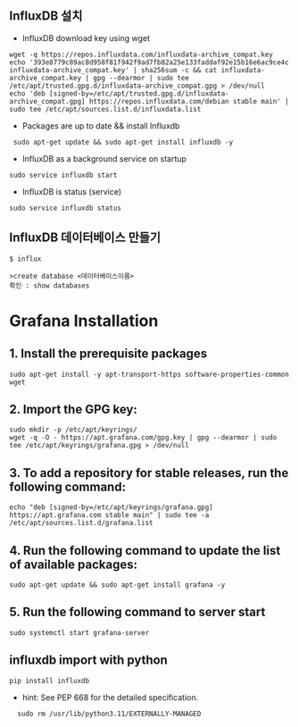 ## InfluxDB 설치 
  - InfluxDB download key using wget
```
wget -q https://repos.influxdata.com/influxdata-archive_compat.key
echo '393e8779c89ac8d958f81f942f9ad7fb82a25e133faddaf92e15b16e6ac9ce4c influxdata-archive_compat.key' | sha256sum -c && cat influxdata-archive_compat.key | gpg --dearmor | sudo tee /etc/apt/trusted.gpg.d/influxdata-archive_compat.gpg > /dev/null
echo 'deb [signed-by=/etc/apt/trusted.gpg.d/influxdata-archive_compat.gpg] https://repos.influxdata.com/debian stable main' | sudo tee /etc/apt/sources.list.d/influxdata.list
```
  - Packages are up to date && install Influxdb
```
 sudo apt-get update && sudo apt-get install influxdb -y

```
  - InfluxDB as a background service on startup
```
sudo service influxdb start
```
  - InfluxDB is status (service)
```
sudo service influxdb status
```
  
## InfluxDB 데이터베이스 만들기

```
$ influx

>create database <데이터베이스이름>
확인 : show databases 
```

# Grafana Installation

## 1. Install the prerequisite packages
```
sudo apt-get install -y apt-transport-https software-properties-common wget
```

## 2. Import the GPG key:
```
sudo mkdir -p /etc/apt/keyrings/
wget -q -O - https://apt.grafana.com/gpg.key | gpg --dearmor | sudo tee /etc/apt/keyrings/grafana.gpg > /dev/null
```

## 3. To add a repository for stable releases, run the following command:
```
echo "deb [signed-by=/etc/apt/keyrings/grafana.gpg] https://apt.grafana.com stable main" | sudo tee -a /etc/apt/sources.list.d/grafana.list
```

## 4. Run the following command to update the list of available packages:
```
sudo apt-get update && sudo apt-get install grafana -y

```
## 5. Run the following command to server start
```
sudo systemctl start grafana-server
```
## influxdb import with python
```
pip install influxdb
```
  - hint: See PEP 668 for the detailed specification.
```
  sudo rm /usr/lib/python3.11/EXTERNALLY-MANAGED
```
